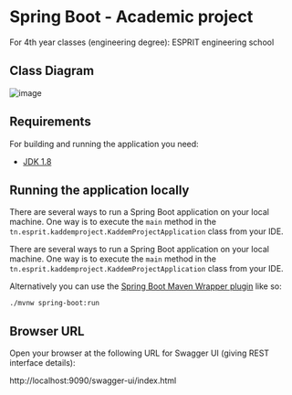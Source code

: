 # Spring Boot - Academic project  
For 4th year classes (engineering degree): ESPRIT engineering school

## Class Diagram

![image](https://user-images.githubusercontent.com/47184233/205064014-71e3b383-81ae-4554-98af-e2522a972220.png)


## Requirements

For building and running the application you need:

- [JDK 1.8](http://www.oracle.com/technetwork/java/javase/downloads/jdk8-downloads-2133151.html)

## Running the application locally

There are several ways to run a Spring Boot application on your local machine.
One way is to execute the `main` method in the `tn.esprit.kaddemproject.KaddemProjectApplication` class from your IDE.

There are several ways to run a Spring Boot application on your local machine.
One way is to execute the `main` method in the `tn.esprit.kaddemproject.KaddemProjectApplication` class from your IDE.

Alternatively you can use the [Spring Boot Maven Wrapper plugin](https://maven.apache.org/wrapper/) like so:

```shell
./mvnw spring-boot:run
```
## Browser URL
Open your browser at the following URL for Swagger UI (giving REST interface details):

http://localhost:9090/swagger-ui/index.html 

